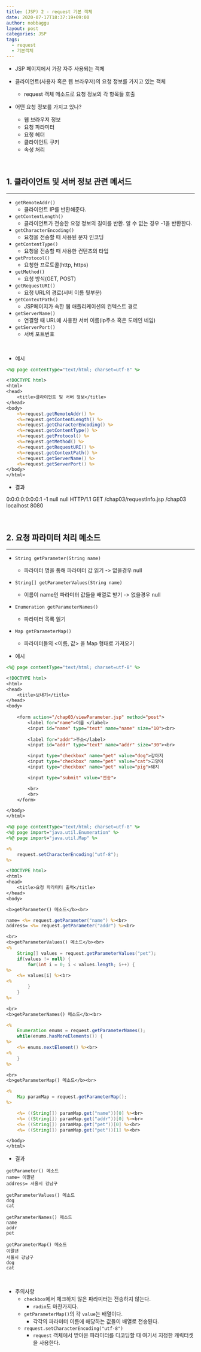 ```yaml
---
title: (JSP) 2 - request 기본 객체
date: 2020-07-17T18:37:19+09:00
author: nobbaggu
layout: post
categories: JSP
tags:
  - request
  - 기본객체
---
```


+ JSP 페이지에서 가장 자주 사용되는 객체

+ 클라이언트(사용자 혹은 웹 브라우저)의 요청 정보를 가지고 있는 객체
	+ request 객체 메소드로 요청 정보의 각 항목들 호출

+ 어떤 요청 정보를 가지고 있나?
	+ 웹 브라우저 정보
	+ 요청 파라미터
	+ 요청 헤더
	+ 클라이언트 쿠키
	+ 속성 처리

<br>

## 1. 클라이언트 및 서버 정보 관련 메서드 ##
----

+ `getRemoteAddr()`
	+ 클라이언트 IP를 반환해준다.
+ `getContentLength()`
	+ 클라이언트가 전송한 요청 정보의 길이를 반환. 알 수 없는 경우 -1을 반환한다.
+ `getCharacterEncoding()`
	+ 요청을 전송할 때 사용된 문자 인코딩
+ `getContentType()`
	+ 요청을 전송할 때 사용한 컨텐츠의 타입
+ `getProtocol()`
	+ 요청한 프로토콜(http, https)
+ `getMethod()`
	+ 요청 방식(GET, POST)
+ `getRequestURI()`
	+ 요청 URL의 경로(서버 이름 뒷부분)
+ `getContextPath()`
	+ JSP페이지가 속한 웹 애플리케이션의 컨텍스트 경로
+ `getServerName()`
	+ 연결할 때 URL에 사용한 서버 이름(ip주소 혹은 도메인 네임)
+ `getServerPort()`
	+ 서버 포트번호

<br>
		
+ 예시

~~~ jsp
<%@ page contentType="text/html; charset=utf-8" %>

<!DOCTYPE html>
<html>
<head>
	<title>클라이언트 및 서버 정보</title>
</head>
<body>
	<%=request.getRemoteAddr() %>
	<%=request.getContentLength() %>
	<%=request.getCharacterEncoding() %>
	<%=request.getContentType() %>
	<%=request.getProtocol() %>
	<%=request.getMethod() %>
	<%=request.getRequestURI() %>
	<%=request.getContextPath() %>
	<%=request.getServerName() %>
	<%=request.getServerPort() %>
</body>
</html>
~~~

+ 결과

0:0:0:0:0:0:0:1
-1
null
null
HTTP/1.1
GET
/chap03/requestInfo.jsp
/chap03
localhost
8080
	
<br>

## 2. 요청 파라미터 처리 메소드 ##
----

+ `String getParameter(String name)`
	+ 파라미터 명을 통해 파라미터 값 읽기 -> 없을경우 null

+ `String[] getParameterValues(String name)`
	+ 이름이 name인 파라미터 값들을 배열로 받기 -> 없을경우 null
	
+ `Enumeration getParameterNames()`
	+ 파라미터 목록 읽기
	
+ `Map getParameterMap()`
	+ 파라미터들의 <이름, 값> 을 Map 형태로 가져오기
	
+ 예시

~~~ jsp
<%@ page contentType="text/html; charset=utf-8" %>

<!DOCTYPE html>
<html>
<head>
	<title>보내기</title>
</head>
<body>
	
	<form action="/chap03/viewParameter.jsp" method="post">
		<label for="name">이름 </label>
		<input id="name" type="text" name="name" size="10"><br>
		
		<label for="addr">주소</label>
		<input id="addr" type="text" name="addr" size="30"><br>

		<input type="checkbox" name="pet" value="dog">강아지
		<input type="checkbox" name="pet" value="cat">고양이
		<input type="checkbox" name="pet" value="pig">돼지

		<input type="submit" value="전송">

		<br>
		<br>
	</form>

</body>
</html>
~~~

~~~ jsp
<%@ page contentType="text/html; charset=utf-8" %>
<%@ page import="java.util.Enumeration" %>
<%@ page import="java.util.Map" %>

<%
	request.setCharacterEncoding("utf-8");
%>

<!DOCTYPE html>
<html>
<head>
	<title>요청 파라미터 출력</title>
</head>
<body>

<b>getParameter() 메소드</b><br>

name= <%= request.getParameter("name") %><br>
address= <%= request.getParameter("addr") %><br>

<br>
<b>getParameterValues() 메소드</b><br>
<%
	String[] values = request.getParameterValues("pet");
	if(values != null) {
		for(int i = 0; i < values.length; i++) {
%>
	<%= values[i] %><br>
<%
		}
	}
%>

<br>
<b>getParameterNames() 메소드</b><br>

<%
	Enumeration enums = request.getParameterNames();
	while(enums.hasMoreElements()) {
%>
	<%= enums.nextElement() %><br>
<%
	}
%>

<br>
<b>getParameterMap() 메소드</b><br>

<%
	Map paramMap = request.getParameterMap();
%>

	<%= ((String[]) paramMap.get("name"))[0] %><br>
	<%= ((String[]) paramMap.get("addr"))[0] %><br>
	<%= ((String[]) paramMap.get("pet"))[0] %><br>
	<%= ((String[]) paramMap.get("pet"))[1] %><br>

</body>
</html>
~~~

+ 결과

~~~ text
getParameter() 메소드
name= 이말년
address= 서울시 강남구

getParameterValues() 메소드
dog
cat

getParameterNames() 메소드
name
addr
pet

getParameterMap() 메소드
이말년
서울시 강남구
dog
cat
~~~

<br>

+ 주의사항
	+ `checkbox`에서 체크하지 않은 파라미터는 전송하지 않는다.
		+ `radio`도 마찬가지다.
	+ `getParameterMap()`의 각 `value`는 배열이다.
		+ 각각의 파라미터 이름에 해당하는 값들이 배열로 전송된다.
	+ `request.setCharacterEncoding("utf-8")`
		+ `request` 객체에서 받아온 파라미터를 디코딩할 때 여기서 지정한 캐릭터셋을 사용한다.
